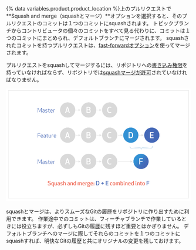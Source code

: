 {% data variables.product.product_location %}上のプルリクエストで**Squash and merge（squashとマージ）**オプションを選択すると、そのプルリクエストのコミットは１つのコミットにsquashされます。 トピックブランチからコントリビュータの個々のコミットをすべて見る代わりに、コミットは１つのコミットにまとめられ、デフォルトブランチにマージされます。 squashされたコミットを持つプルリクエストは、[fast-forwardオプション](https://git-scm.com/docs/git-merge#_fast_forward_merge)を使ってマージされます。

プルリクエストをsquashしてマージするには、リポジトリへの[書き込み権限](/articles/repository-permission-levels-for-an-organization/)を持っていなければならず、リポジトリでは[squashマージが許可](/articles/configuring-commit-squashing-for-pull-requests/)されていなければなりません。

![commit-squashing-diagram](/assets/images/help/pull_requests/commit-squashing-diagram.png)

squashとマージは、よりスムーズなGitの履歴をリポジトリに作り出すために利用できます。 作業途中でのコミットは、フィーチャブランチで作業しているときには役立ちますが、必ずしもGitの履歴に残すほど重要とはかぎりません。 デフォルトブランチへのマージに際してそれらのコミットを１つのコミットにsquashすれば、明快なGitの履歴と共にオリジナルの変更を残しておけます。
